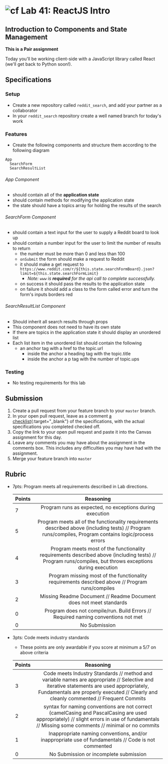 # ![cf](http://i.imgur.com/7v5ASc8.png) Lab 41: ReactJS Intro

## Introduction to Components and State Management

**This is a Pair assignment**
<!-- short description of project -->
Today you'll be working client-side with a JavaScript library called React (we'll get back to Python soon!).

## Specifications
<!-- Write a spefication for the features required in this lab assignment -->

### Setup
- Create a new repository called `reddit_search`, and add your partner as a collaborator
- In your `reddit_search` repository create a well named branch for today's work

### Features
- Create the following components and structure them according to the following diagram
```
App
  SearchForm
  SearchResultList
```
###### App Component
- should contain all of the **application state**
- should contain methods for modifying the application state
- the state should have a topics array for holding the results of the search

###### SearchForm Component
- should contain a text input for the user to supply a Reddit board to look up
- should contain a number input for the user to limit the number of results to return
    - the number must be more than 0 and less than 100
    - `onSubmit` the form should make a request to Reddit
    - it should make a get request to `https://www.reddit.com/r/${this.state.searchFormBoard}.json?limit=${this.state.searchFormLimit}`
        - _Note: `www` is **required** for the api call to complete successfully._
    - on success it should pass the results to the application state
    - on failure it should add a class to the form called error and turn the form's inputs borders red

###### SearchResultList Component
- Should inherit all search results through props
- This component does not need to have its own state
- If there are topics in the application state it should display an unordered list
- Each list item in the unordered list should contain the following
    - an anchor tag with a href to the topic.url
        - inside the anchor a heading tag with the topic.title
        - inside the anchor a p tag with the number of topic.ups

### Testing
- No testing requirements for this lab

## Submission
1. Create a pull request from your feature branch to your `master` branch.
2. In your open pull request, leave as a comment [a checklist](https://github.com/blog/1825-task-lists-in-all-markdown-documents){:target="_blank"} of the specifications, with the actual specifications you completed checked off.
3. Copy the link to your open pull request and paste it into the Canvas assignment for this day.
4. Leave any comments you may have about the assignment in the comments box. This includes any difficulties you may have had with the assignment.
5. Merge your feature branch into `master`

## Rubric
- 7pts: Program meets all requirements described in Lab directions.

	Points  | Reasoning | 
	 ------------ | :-----------: | 
	7       | Program runs as expected, no exceptions during execution |
	5       | Program meets all of the  functionality requirements described above (including tests) // Program runs/compiles, Program contains logic/process errors|
	4       | Program meets most of the functionality requirements described above (including tests)  // Program runs/compiles, but throws exceptions during execution |
	3       | Program missing most of the functionality requirements described above // Program runs/compiles |
	2       | Missing Readme Document // Readme Document does not meet standards |
	0       | Program does not compile/run. Build Errors // Required naming conventions not met |
	0       | No Submission |

- 3pts: Code meets industry standards
	- These points are only awardable if you score at minimum a 5/7 on above criteria

	Points  | Reasoning | 
	 ------------ | :-----------: | 
	3       | Code meets Industry Standards // method and variable names are appropriate // Selective and iterative statements are used appropriately, Fundamentals are properly executed // Clearly and cleanly commented // Frequent Commits |
	2       | syntax for naming conventions are not correct (camelCasing and PascalCasing are used appropriately) // slight errors in use of fundamentals // Missing some comments // minimal or no commits |
	1       | Inappropriate naming conventions, and/or inappropriate use of fundamentals // Code is not commented  |
	0       | No Submission or incomplete submission |
